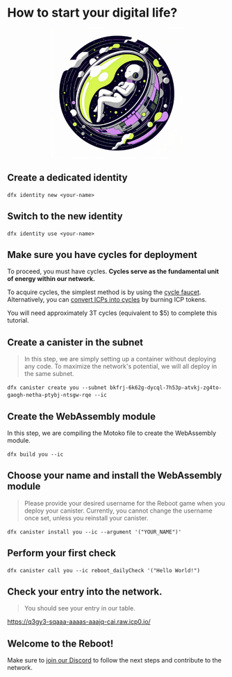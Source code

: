 # How to start your digital life?

<div align="center">
  <img src="img/reboot.png" alt="reboot" title="Start" width="300px"/>
</div>

## Create a dedicated identity

`dfx identity new <your-name>`

## Switch to the new identity

`dfx identity use <your-name>`

## Make sure you have cycles for deployment

To proceed, you must have cycles. **Cycles serve as the fundamental unit of energy within our network.**

To acquire cycles, the simplest method is by using the [cycle faucet](https://internetcomputer.org/docs/current/developer-docs/getting-started/cycles/cycles-faucet). Alternatively, you can [convert ICPs into cycles](https://internetcomputer.org/docs/current/developer-docs/defi/cycles/converting_icp_tokens_into_cycles) by burning ICP tokens.

You will need approximately 3T cycles (equivalent to $5) to complete this tutorial.

## Create a canister in the subnet

> In this step, we are simply setting up a container without deploying any code. To maximize the network's potential, we will all deploy in the same subnet.

`dfx canister create you --subnet bkfrj-6k62g-dycql-7h53p-atvkj-zg4to-gaogh-netha-ptybj-ntsgw-rqe --ic`

## Create the WebAssembly module

In this step, we are compiling the Motoko file to create the WebAssembly module.

`dfx build you --ic`

## Choose your name and install the WebAssembly module

> Please provide your desired username for the Reboot game when you deploy your canister. Currently, you cannot change the username once set, unless you reinstall your canister.

`dfx canister install you --ic --argument '("YOUR_NAME")'`

## Perform your first check

`dfx canister call you --ic reboot_dailyCheck '("Hello World!")`

## Check your entry into the network.

> You should see your entry in our table.

https://q3gy3-sqaaa-aaaas-aaajq-cai.raw.icp0.io/

## Welcome to the Reboot!

Make sure to [join our Discord](https://discord.gg/sFv282w4Qh) to follow the next steps and contribute to the network.
